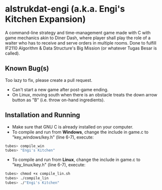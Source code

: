 # alstrukdat-engi (a.k.a. Engi's Kitchen Expansion)

A command-line strategy and time-management game made with C with game mechanics akin to Diner Dash, where player shall play the role of a waiter who has to receive and serve orders in multiple rooms. Done to fulfill IF2110 Algorithm & Data Structure's Big Mission (or whatever Tugas Besar is called).

## Known Bug(s)
Too lazy to fix, please create a pull request.
* Can't start a new game after post-game ending.
* On Linux, moving south when there is an obstacle treats the down arrow button as "B" (i.e. throw on-hand ingredients).

## Installation and Running
* Make sure that GNU C is already installed on your computer.
* To compile and run from **Windows**, change the include in game.c to "key_windows/key.h" (line 6-7), execute:
``` bash
tubes> compile_win
tubes> "Engi's Kitchen"
```
* To compile and run from **Linux**, change the include in game.c to "key_linux/key.h" (line 6-7), execute:
``` bash
tubes> chmod +x compile_lin.sh
tubes> ./compile_lin
tubes> ./"Engi's Kitchen"
```
